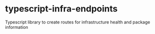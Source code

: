 # typescript-infra-endpoints
Typescript library to create routes for infrastructure health and package information
